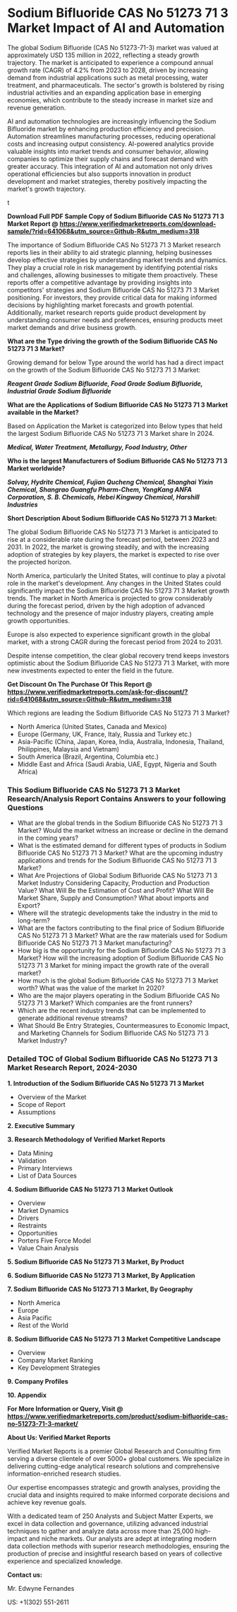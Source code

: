 <meta name="title" content="Global Sodium Bifluoride CAS No 51273 71 3 Market Impact of AI and Automation"><meta name="description" content="The global Sodium Bifluoride (CAS No 51273-71-3) market was valued at approximately USD 135 million in 2022, reflecting a steady growth trajectory. The market is antic"><meta name="title" content="Sodium Bifluoride CAS No 51273 71 3 Market Size, Share, Scope, Trends, Growth, Opportunities, Analysis, Forecast"><h1>Sodium Bifluoride CAS No 51273 71 3 Market Impact of AI and Automation</h1><p>The global Sodium Bifluoride (CAS No 51273-71-3) market was valued at approximately USD 135 million in 2022, reflecting a steady growth trajectory. The market is anticipated to experience a compound annual growth rate (CAGR) of 4.2% from 2023 to 2028, driven by increasing demand from industrial applications such as metal processing, water treatment, and pharmaceuticals. The sector's growth is bolstered by rising industrial activities and an expanding application base in emerging economies, which contribute to the steady increase in market size and revenue generation.</p><p>AI and automation technologies are increasingly influencing the Sodium Bifluoride market by enhancing production efficiency and precision. Automation streamlines manufacturing processes, reducing operational costs and increasing output consistency. AI-powered analytics provide valuable insights into market trends and consumer behavior, allowing companies to optimize their supply chains and forecast demand with greater accuracy. This integration of AI and automation not only drives operational efficiencies but also supports innovation in product development and market strategies, thereby positively impacting the market's growth trajectory.</p>t</p><p id="" class=""><strong>Download Full PDF Sample Copy of Sodium Bifluoride CAS No 51273 71 3 Market Report @ <a href="https://www.verifiedmarketreports.com/download-sample/?rid=641068&utm_source=Github-R&utm_medium=318" target="_blank">https://www.verifiedmarketreports.com/download-sample/?rid=641068&utm_source=Github-R&utm_medium=318</a></strong></p><p>The importance of&nbsp;Sodium Bifluoride CAS No 51273 71 3 Market research reports lies in their ability to aid strategic planning, helping businesses develop effective strategies by understanding market trends and dynamics. They play a crucial role in risk management by identifying potential risks and challenges, allowing businesses to mitigate them proactively. These reports offer a competitive advantage by providing insights into competitors' strategies and Sodium Bifluoride CAS No 51273 71 3 Market positioning. For investors, they provide critical data for making informed decisions by highlighting market forecasts and growth potential. Additionally, market research reports guide product development by understanding consumer needs and preferences, ensuring products meet market demands and drive business growth.</p><p><strong>What are the&nbsp;Type driving the growth of the Sodium Bifluoride CAS No 51273 71 3 Market?</strong></p><p id="" class="">Growing demand for below Type around the world has had a direct impact on the growth of the Sodium Bifluoride CAS No 51273 71 3 Market:</p><em><strong>Reagent Grade Sodium Bifluoride, Food Grade Sodium Bifluoride, Industrial Grade Sodium Bifluoride</strong></em></p><strong>What are the&nbsp;Applications&nbsp;of Sodium Bifluoride CAS No 51273 71 3 Market available in the Market?</strong></p><p id="" class="">Based on Application the Market is categorized into Below types that held the largest Sodium Bifluoride CAS No 51273 71 3 Market share In 2024.</p><em><strong>Medical, Water Treatment, Metallurgy, Food Industry, Other</strong></em></p><strong>Who is the largest Manufacturers of Sodium Bifluoride CAS No 51273 71 3 Market worldwide?</strong></p><p><em><strong>Solvay, Hydrite Chemical, Fujian Qucheng Chemical, Shanghai Yixin Chemical, Shangrao Guangfu Pharm-Chem, YongKang ANFA Corporation, S. B. Chemicals, Hebei Kingway Chemical, Harshill Industries</strong></em></p><p id="" class=""><strong>Short Description About Sodium Bifluoride CAS No 51273 71 3 Market:</strong></p><p>The global Sodium Bifluoride CAS No 51273 71 3 Market is anticipated to rise at a considerable rate during the forecast period, between 2023 and 2031. In 2022, the market is growing steadily, and with the increasing adoption of strategies by key players, the market is expected to rise over the projected horizon.</p><p>North America, particularly the United States, will continue to play a pivotal role in the market's development. Any changes in the United States could significantly impact the Sodium Bifluoride CAS No 51273 71 3 Market growth trends. The market in North America is projected to grow considerably during the forecast period, driven by the high adoption of advanced technology and the presence of major industry players, creating ample growth opportunities.</p><p>Europe is also expected to experience significant growth in the global market, with a strong CAGR during the forecast period from 2024 to 2031.</p><p>Despite intense competition, the clear global recovery trend keeps investors optimistic about the Sodium Bifluoride CAS No 51273 71 3 Market, with more new investments expected to enter the field in the future.</p><p id="" class=""><strong>Get Discount On The Purchase Of This Report @ <a href="https://www.verifiedmarketreports.com/ask-for-discount/?rid=641068&utm_source=Github-R&utm_medium=318" target="_blank">https://www.verifiedmarketreports.com/ask-for-discount/?rid=641068&utm_source=Github-R&utm_medium=318</a></strong></p>Which regions are leading the Sodium Bifluoride CAS No 51273 71 3 Market?</p><ul><li>North America (United States, Canada and Mexico)</li><li>Europe (Germany, UK, France, Italy, Russia and Turkey etc.)</li><li>Asia-Pacific (China, Japan, Korea, India, Australia, Indonesia, Thailand, Philippines, Malaysia and Vietnam)</li><li>South America (Brazil, Argentina, Columbia etc.)</li><li>Middle East and Africa (Saudi Arabia, UAE, Egypt, Nigeria and South Africa)</li></ul><h3 id="" class="">This Sodium Bifluoride CAS No 51273 71 3 Market Research/Analysis Report Contains Answers to your following Questions</h3><ul><li>What are the global trends in the Sodium Bifluoride CAS No 51273 71 3 Market? Would the market witness an increase or decline in the demand in the coming years?</li><li>What is the estimated demand for different types of products in Sodium Bifluoride CAS No 51273 71 3 Market? What are the upcoming industry applications and trends for the Sodium Bifluoride CAS No 51273 71 3 Market?</li><li>What Are Projections of Global Sodium Bifluoride CAS No 51273 71 3 Market Industry Considering Capacity, Production and Production Value? What Will Be the Estimation of Cost and Profit? What Will Be Market Share, Supply and Consumption? What about imports and Export?</li><li>Where will the strategic developments take the industry in the mid to long-term?</li><li>What are the factors contributing to the final price of Sodium Bifluoride CAS No 51273 71 3 Market? What are the raw materials used for Sodium Bifluoride CAS No 51273 71 3 Market manufacturing?</li><li>How big is the opportunity for the Sodium Bifluoride CAS No 51273 71 3 Market? How will the increasing adoption of Sodium Bifluoride CAS No 51273 71 3 Market for mining impact the growth rate of the overall market?</li><li>How much is the global Sodium Bifluoride CAS No 51273 71 3 Market worth? What was the value of the market In 2020?</li><li>Who are the major players operating in the Sodium Bifluoride CAS No 51273 71 3 Market? Which companies are the front runners?</li><li>Which are the recent industry trends that can be implemented to generate additional revenue streams?</li><li>What Should Be Entry Strategies, Countermeasures to Economic Impact, and Marketing Channels for Sodium Bifluoride CAS No 51273 71 3 Market Industry?</li></ul><h3 id="" class="">Detailed TOC of Global Sodium Bifluoride CAS No 51273 71 3 Market Research Report, 2024-2030</h3><p id="" class=""><strong>1. Introduction of the Sodium Bifluoride CAS No 51273 71 3 Market</strong></p><ul><li>Overview of the Market</li><li>Scope of Report</li><li>Assumptions</li></ul><p id="" class=""><strong>2. Executive Summary</strong></p><p id="" class=""><strong>3. Research Methodology of Verified Market Reports</strong></p><ul><li>Data Mining</li><li>Validation</li><li>Primary Interviews</li><li>List of Data Sources</li></ul><p id="" class=""><strong>4. Sodium Bifluoride CAS No 51273 71 3 Market Outlook</strong></p><ul><li>Overview</li><li>Market Dynamics</li><li>Drivers</li><li>Restraints</li><li>Opportunities</li><li>Porters Five Force Model</li><li>Value Chain Analysis</li></ul><p id="" class=""><strong>5. Sodium Bifluoride CAS No 51273 71 3 Market, By Product</strong></p><p id="" class=""><strong>6. Sodium Bifluoride CAS No 51273 71 3 Market, By Application</strong></p><p id="" class=""><strong>7. Sodium Bifluoride CAS No 51273 71 3 Market, By Geography</strong></p><ul><li>North America</li><li>Europe</li><li>Asia Pacific</li><li>Rest of the World</li></ul><p id="" class=""><strong>8. Sodium Bifluoride CAS No 51273 71 3 Market Competitive Landscape</strong></p><ul><li>Overview</li><li>Company Market Ranking</li><li>Key Development Strategies</li></ul><p id="" class=""><strong>9. Company Profiles</strong></p><p id="" class=""><strong>10. Appendix</strong></p><p id="" class=""><strong>For More Information or Query, Visit @ <a href="https://www.verifiedmarketreports.com/product/sodium-bifluoride-cas-no-51273-71-3-market/" target="_blank">https://www.verifiedmarketreports.com/product/sodium-bifluoride-cas-no-51273-71-3-market/</a></strong></p><p id="" class=""><strong>About Us: Verified Market Reports</strong></p><p id="" class="">Verified Market Reports is a premier Global Research and Consulting firm serving a diverse clientele of over 5000+ global customers. We specialize in delivering cutting-edge analytical research solutions and comprehensive information-enriched research studies.</p><p id="" class="">Our expertise encompasses strategic and growth analyses, providing the crucial data and insights required to make informed corporate decisions and achieve key revenue goals.</p><p id="" class="">With a dedicated team of 250 Analysts and Subject Matter Experts, we excel in data collection and governance, utilizing advanced industrial techniques to gather and analyze data across more than 25,000 high-impact and niche markets. Our analysts are adept at integrating modern data collection methods with superior research methodologies, ensuring the production of precise and insightful research based on years of collective experience and specialized knowledge.</p><p id="" class=""><strong>Contact us:</strong></p><p id="" class="">Mr. Edwyne Fernandes</p><p id="" class="">US: +1(302) 551-2611</p>